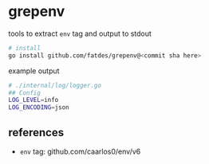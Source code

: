 # grepenv

tools to extract `env` tag and output to stdout

```bash
# install
go install github.com/fatdes/grepenv@<commit sha here>
```

example output
```bash
# ./internal/log/logger.go
## Config
LOG_LEVEL=info
LOG_ENCODING=json
```

## references

- `env` tag: github.com/caarlos0/env/v6
